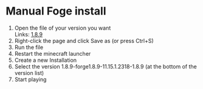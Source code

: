 # Manual Foge install
1. Open the file of your version you want \
	Links: [1.8.9](https://raw.githubusercontent.com/SpielefreakJ/RandomStuff/main/manual-forge-installations/Install_forge_1.8.9.cmd)
2. Right-click the page and click Save as (or press Ctrl+S)
3. Run the file
4. Restart the minecraft launcher
5. Create a new Installation
6. Select the version 1.8.9-forge1.8.9-11.15.1.2318-1.8.9 (at the bottom of the version list)
7. Start playing

